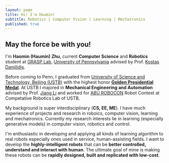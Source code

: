 ```yaml
---
layout: page
title: Hi! I'm Haumin!
subtitle: Robotics | Computer Vision | Learning | Mechatronics
published: true
---
```



## May the force be with you!

I'm **Haomin (Haumin) Zhu**, current **Computer Science** and **Robotics** student at [GRASP Lab](https://www.grasp.upenn.edu/), [University of Pennsylvania](https://www.upenn.edu/) advised by Prof. [Kostas Daniilidis](http://www.cis.upenn.edu/~kostas/). 

Before coming to Penn, I graduated from [University of Science and Technology, Beijing (USTB)](http://www.ustb.edu.cn/) with the highest honor [**Golden Presidential Medal**](http://xyzx.ustb.edu.cn/xuexiyuandi/xiangyata/shushanzhumeng/2016-10-18/81.html). At USTB I majored in **Mechanical Engineering and Automation** advised by Prof. [Jiang Li](http://me.ustb.edu.cn/shiziduiwu/quantijiaoshi/2016-09-27/120.html) and worked for [ABU ROBOCON](https://en.wikipedia.org/wiki/ABU_Robocon) Robot Contest at Competative Robotics Lab of USTB. 

My background is super interdisciplinary (**CS, EE, ME**). I have much experience of projects and research in roboics, computer vision, learning and mechatronics. Currently my research interests lie in learning (especially generative models) in computer vision, robotics and control. 

I'm enthusiastic in developing and applying all kinds of learning algorithm to real robots especially
ones used in service, human-assisting fields. I want to develop the **highly-intelligent robots** that can be **better controlled, understand and interact with human**. The ultimate goal of mine is making these robots can be **rapidly designed, built and replicated with low-cost**.

